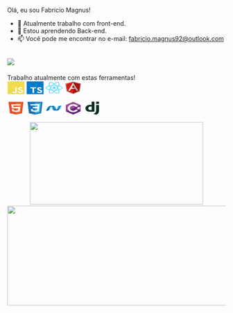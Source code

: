 Olá, eu sou Fabricio Magnus!

- 🔭 Atualmente trabalho com front-end.
- 🌱 Estou aprendendo Back-end.
- 📫 Você pode me encontrar no e-mail: fabricio.magnus92@outlook.com
<br>
<a style= "margin-top: 15px;"href="https://www.linkedin.com/in/fabricio-magnus-dev/" target="_blank"><img src="https://img.shields.io/badge/-LinkedIn-%230077B5?style=for-the-badge&logo=linkedin&logoColor=white" target="_blank"></a> 
<br>
<br>
Trabalho atualmente com estas ferramentas!
 <div style="display: inline_block, margin-top: 3px">
  <img align="center" alt="Fabricio-Js" height="30" width="40" src="https://raw.githubusercontent.com/devicons/devicon/master/icons/javascript/javascript-plain.svg">
  <img align="center" alt="Fabricio-Ts" height="30" width="40" src="https://raw.githubusercontent.com/devicons/devicon/master/icons/typescript/typescript-plain.svg">
  <img align="center" alt="Fabricio-React" height="30" width="40" src="https://raw.githubusercontent.com/devicons/devicon/master/icons/react/react-original.svg">
 <img align="center" alt="Fabricio-CSS" height="30" width="40" src="https://raw.githubusercontent.com/devicons/devicon/master/icons/angularjs/angularjs-original.svg">
 </div>
 <br>
 <div style="display: inline_block, margin-top: 3px">
  <img align="center" alt="Fabricio-HTML" height="30" width="40" src="https://raw.githubusercontent.com/devicons/devicon/master/icons/html5/html5-original.svg">
  <img align="center" alt="Fabricio-CSS" height="30" width="40" src="https://raw.githubusercontent.com/devicons/devicon/master/icons/css3/css3-original.svg">
  <img align="center" alt="Fabricio-CSS" height="30" width="40" src="https://raw.githubusercontent.com/devicons/devicon/master/icons/dot-net/dot-net-original.svg">
 <img align="center" alt="Fabricio-CSS" height="30" width="40" src="https://raw.githubusercontent.com/devicons/devicon/master/icons/csharp/csharp-original.svg"> 
 <img align="center" alt="Fabricio-CSS" height="30" width="40" src="https://raw.githubusercontent.com/devicons/devicon/master/icons/django/django-plain.svg">
</div>
<br>

<div align="center" style="display: flex, flex-direction:column">
  <a href="https://github.com/FabricioMagnus">    
  <img height="190em" width="400em" src="https://github-readme-stats.vercel.app/api?username=FabricioMagnus&show_icons=true&theme=dracula&include_all_commits=true&count_private=true"/>
</div>
 
 <div align="center">
   <a href="https://github.com/FabricioMagnus">
 <img height="230em" width="1800em" src="https://github-readme-stats.vercel.app/api/top-langs/?username=FabricioMagnus&layout=compact&langs_count=7&theme=dracula"/>
</div>
  
